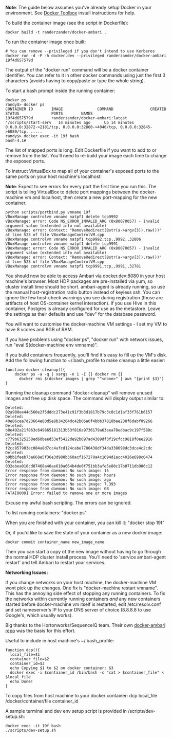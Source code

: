 **Note**: The guide below assumes you've already setup Docker in your environment. See [Docker Toolbox](http://docs.docker.com/mac/started/) install instructions for help.

To build the container image (see the script in Dockerfile):
```
docker build -t randerzander/docker-ambari .
```

To run the container image once built:
```
# You can remove --privileged if you don't intend to use Kerberos
docker run -d -P -h docker.dev --privileged randerzander/docker-ambari
19f4d657579d 
```
The output of the "docker run" command will be a docker container identifier. You can refer to it in other docker commands using just the first 3 characters (avoids having to copy/paste or type the whole string).

To start a bash prompt inside the running container:
```
docker ps
randy$> docker ps
CONTAINER ID        IMAGE               COMMAND                CREATED             STATUS              PORTS        NAMES
19f4d657579d        randerzander/docker-ambari:latest        "/scripts/start-serv   14 minutes ago      Up 14 minutes       0.0.0.0:32872->2181/tcp, 0.0.0.0:32860->4040/tcp, 0.0.0.0:32845->6080/tcp, .....
randy$> docker exec -it 19f bash
bash-4.1# 
```
The list of mapped ports is long. Edit Dockerfile if you want to add to or remove from the list. You'll need to re-build your image each time to change the exposed ports.

To instruct VirtualBox to map all of your container's exposed ports to the same ports on your host machine's localhost:

**Note**:  Expect to see errors for every port the first time you run this. The script is telling VirtualBox to delete port mappings between the docker-machine vm and localhost, then create a new port-mapping for the new container.
```
python scripts/portbind.py vmname 19f
VBoxManage controlvm vmname natpf1 delete tcp9992
VBoxManage: error: Code NS_ERROR_INVALID_ARG (0x80070057) - Invalid argument value (extended info not available)
VBoxManage: error: Context: "RemoveRedirect(Bstr(a->argv[3]).raw())" at line 523 of file VBoxManageControlVM.cpp
VBoxManage controlvm vmname natpf1 tcp9992,tcp,,9992,,32806
VBoxManage controlvm vmname natpf1 delete tcp9991
VBoxManage: error: Code NS_ERROR_INVALID_ARG (0x80070057) - Invalid argument value (extended info not available)
VBoxManage: error: Context: "RemoveRedirect(Bstr(a->argv[3]).raw())" at line 523 of file VBoxManageControlVM.cpp
VBoxManage controlvm vmname natpf1 tcp9991,tcp,,9991,,32781
```

You should now be able to access Ambari via docker.dev:8080 in your host machine's browser. Most HDP packages are pre-installed via yum, so cluster install time should be short. ambari-agent is already running, so use the manual host-registration radio button instead of keyless ssh. You can ignore the few host-check warnings you see during registration (those are artifacts of host OS-container kernel interaction). If you use Hive in this container, Postgres is already configured for use as the metastore. Leave the settings as their defaults and use "dev" for the database password.

You will want to customise the docker-machine VM settings - I set my VM to have 8 vcores and 8GB of RAM.

If you have problems using "docker ps", "docker run" with network issues, run "eval $(docker-machine env vmname)".

If you build containers frequently, you'll find it's easy to fill up the VM's disk. Add the following function to ~/.bash_profile to make cleanup a little easier:
```
function docker-cleanup(){
    docker ps -a -q | xargs -n 1 -I {} docker rm {}
      docker rmi $(docker images | grep "^<none>" | awk "{print $3}")
}
```

Running the cleanup command "docker-cleanup" will remove unused images and free up disk space. The command will display output similar to:
```
Deleted: 02a980ee44d560e2f5dddc273e41c91f3b3d1817b79c3c0c1d1af33f761b6157
Deleted: 40e86cea7d23664e80d5e8b34264dc42b06a6f4bbb37810bae288f6dabf09266
Deleted: b8e492a21f863c649865181313b53f816a9736179a63eea78edbac9c197f588c
Deleted: c779b6325258ed60beed53ef5422de92b097ad4389df3f19cfcc9818f0ee2916
Deleted: f2cc857903ec084a8d7cc4afcd124cabe7780438df34da338698dc3dce4c2cdc
Deleted: b0bb1feeb73a668e5f36e3d980b360acf167270a4c1694d1acc4026e698c0474
Deleted: 032ebea010cd87468a40ae610a664b4de0f751bb3afe5e80c17b0711db906c12
Error response from daemon: No such image: 15
Error response from daemon: No such image: hours
Error response from daemon: No such image: ago
Error response from daemon: No such image: 7.393
Error response from daemon: No such image: GB
FATA[0009] Error: failed to remove one or more images 
```
Excuse my awful bash scripting. The errors can be ignored.

To list running containers: "docker ps"

When you are finished with your container, you can kill it: "docker stop 19f"

Or, if you'd like to save the state of your container as a new docker image:
```
docker commit container_name new_image_name
```

Then you can start a copy of the new image without having to go through the normal HDP cluster install process. You'll need to 'service ambari-agent restart' and tell Ambari to restart your services.

**Networking Issues:**

If you change networks on your host machine, the docker-machine VM wont pick up the changes. One fix is "docker-machine restart vmname". This has the annoying side effect of stopping any running containers. To fix the networks within currently running containers *and* any new containers started before docker-machine vm itself is restarted, edit /etc/resolv.conf and set nameserver's IP to your DNS server of choice (8.8.8.8 to use Google's, which usually works).

Big thanks to the Hortonworks/SequenceIQ team. Their own [docker-ambari repo](https://github.com/sequenceiq/docker-ambari) was the basis for this effort.

Useful to include in host machine's ~/.bash_profile:
```
function dcp(){
  local_file=$1
  container_file=$2
  container_id=$3
  echo Copying $1 to $2 on docker container: $3
  docker exec -i $container_id /bin/bash -c "cat > $container_file" < $local_file
  echo Done!
}
```
To copy files from host machine to your docker container: dcp local_file /docker/container/file container_id

A sample terminal and dev env setup script is provided in /scripts/dev-setup.sh:
```
docker exec -it 19f bash
./scripts/dev-setup.sh
```
